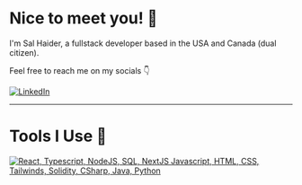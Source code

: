 # Nice to meet you! 👋

I'm Sal Haider, a fullstack developer based in the USA and Canada (dual citizen). 

Feel free to reach me on my socials 👇 

[![LinkedIn](https://img.shields.io/badge/linkedin-%230077B5.svg?style=for-the-badge&logo=linkedin&logoColor=white)](https://www.linkedin.com/in/sal-haider/)<br>


----
# Tools I Use 🔧
[![React, Typescript, NodeJS, SQL, NextJS Javascript, HTML, CSS, Tailwinds, Solidity, CSharp, Java, Python](https://skillicons.dev/icons?i=react,next,js,ts,nodejs,html,css,tailwind,solidity,cs,java,py)](https://skillicons.dev)


